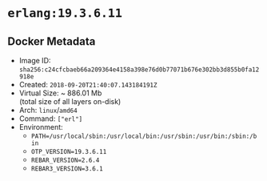 # `erlang:19.3.6.11`

## Docker Metadata

- Image ID: `sha256:c24cfcbaeb66a209364e4158a398e76d0b77071b676e302bb3d855b0fa12918e`
- Created: `2018-09-20T21:40:07.143184191Z`
- Virtual Size: ~ 886.01 Mb  
  (total size of all layers on-disk)
- Arch: `linux`/`amd64`
- Command: `["erl"]`
- Environment:
  - `PATH=/usr/local/sbin:/usr/local/bin:/usr/sbin:/usr/bin:/sbin:/bin`
  - `OTP_VERSION=19.3.6.11`
  - `REBAR_VERSION=2.6.4`
  - `REBAR3_VERSION=3.6.1`
